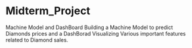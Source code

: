 # Midterm_Project
Machine Model and DashBoard
Building a Machine Model to predict Diamonds prices and a DashBorad Visualizing Various important features related to Diamond sales. 
